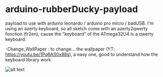 # arduino-rubberDucky-payload
payload to use with arduino leonardo / arduino pro micro / badUSB. I'm using an azerty keyboard, so all sketch come with an azerty2qwerty fonction (fr2en), cause the "keyboard" of the ATmega32U4 is a qwerty keyboard.

-Change_WallPaper : to change... the wallpaper (YT: https://youtu.be/1Pq6AS0x88s), a easy one, good to understand how the keyboard library work





 ![alt text](https://histcultcine.hypotheses.org/files/2020/01/work-in-progress-wip.jpg)
 
